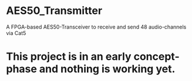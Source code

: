 # AES50_Transmitter
A FPGA-based AES50-Transceiver to receive and send 48 audio-channels via Cat5

# This project is in an early concept-phase and nothing is working yet.